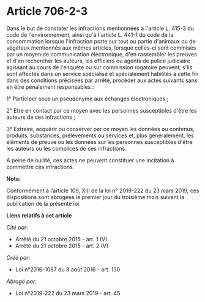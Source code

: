 # Article 706-2-3

Dans le but de constater les infractions mentionnées à l'article L. 415-3 du code de l'environnement, ainsi qu'à l'article L.
441-1 du code de la consommation lorsque l'infraction porte sur tout ou partie d'animaux ou de végétaux mentionnés aux mêmes
articles, lorsque celles-ci sont commises par un moyen de communication électronique, d'en rassembler les preuves et d'en
rechercher les auteurs, les officiers ou agents de police judiciaire agissant au cours de l'enquête ou sur commission
rogatoire peuvent, s'ils sont affectés dans un service spécialisé et spécialement habilités à cette fin dans des conditions
précisées par arrêté, procéder aux actes suivants sans en être pénalement responsables : 

1° Participer sous un pseudonyme aux échanges électroniques ; 

2° Etre en contact par ce moyen avec les personnes susceptibles d'être les auteurs de ces infractions ; 

3° Extraire, acquérir ou conserver par ce moyen les données ou contenus, produits, substances, prélèvements ou services et,
plus généralement, les éléments de preuve ou les données sur les personnes susceptibles d'être les auteurs ou les complices
de ces infractions. 

A peine de nullité, ces actes ne peuvent constituer une incitation à commettre ces infractions.

**Nota:**

Conformément à l’article 109, XIII de la loi n° 2019-222 du 23 mars 2019, ces dispositions sont abrogées le premier jour du
troisième mois suivant la publication de la présente loi.

**Liens relatifs à cet article**

_Cité par_:

  - Arrêté du 21 octobre 2015 - art. 1 (V)
  - Arrêté du 21 octobre 2015 - art. 2 (V)

_Créé par_:

  - Loi n°2016-1087 du 8 août 2016 - art. 130

_Abrogé par_:

  - Loi n°2019-222 du 23 mars 2019 - art. 45
